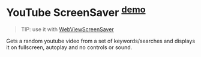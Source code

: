 # YouTube ScreenSaver <sup>[demo](https://igor1201.github.io/youtube-screensaver/)</sup>

> TIP: use it with [WebViewScreenSaver](https://github.com/liquidx/webviewscreensaver)

Gets a random youtube video from a set of keywords/searches and displays it on fullscreen, autoplay and no controls or sound.
